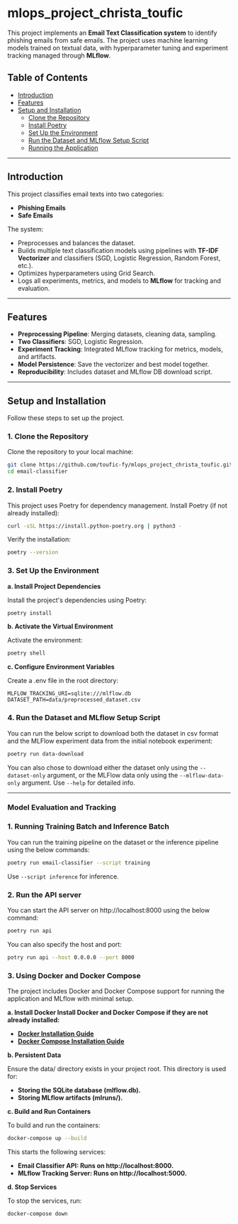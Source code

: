 # mlops_project_christa_toufic

This project implements an **Email Text Classification system** to identify phishing emails from safe emails. The project uses machine learning models trained on textual data, with hyperparameter tuning and experiment tracking managed through **MLflow**.


## Table of Contents
- [Introduction](#introduction)
- [Features](#features)
- [Setup and Installation](#setup-and-installation)
  - [Clone the Repository](#clone-the-repository)
  - [Install Poetry](#install-poetry)
  - [Set Up the Environment](#set-up-the-environment)
  - [Run the Dataset and MLflow Setup Script](#run-the-dataset-and-mlflow-setup-script)
  - [Running the Application](#running-the-application)
  <!-- - [Model Evaluation and Tracking](#model-evaluation-and-tracking)
  - [Testing](#testing)
  - [Contributing](#contributing)
  - [License](#license) -->

---
## Introduction

This project classifies email texts into two categories:
- **Phishing Emails**
- **Safe Emails**

The system:
- Preprocesses and balances the dataset.
- Builds multiple text classification models using pipelines with **TF-IDF Vectorizer** and classifiers (SGD, Logistic Regression, Random Forest, etc.).
- Optimizes hyperparameters using Grid Search.
- Logs all experiments, metrics, and models to **MLflow** for tracking and evaluation.

---

## Features
- **Preprocessing Pipeline**: Merging datasets, cleaning data, sampling.
- **Two Classifiers**: SGD, Logistic Regression.
- **Experiment Tracking**: Integrated MLflow tracking for metrics, models, and artifacts.
- **Model Persistence**: Save the vectorizer and best model together.
- **Reproducibility**: Includes dataset and MLflow DB download script.

---

## Setup and Installation

Follow these steps to set up the project.

### 1. Clone the Repository
Clone the repository to your local machine:
```bash
git clone https://github.com/toufic-fy/mlops_project_christa_toufic.git
cd email-classifier
```

### 2. Install Poetry
This project uses Poetry for dependency management. Install Poetry (if not already installed):
```bash
curl -sSL https://install.python-poetry.org | python3 -
```
Verify the installation:
```bash
poetry --version
```
### 3. Set Up the Environment
**a. Install Project Dependencies**

Install the project's dependencies using Poetry:

```bash
poetry install
```
**b. Activate the Virtual Environment**

Activate the environment:

```bash
poetry shell
```
**c. Configure Environment Variables**

Create a .env file in the root directory:

```
MLFLOW_TRACKING_URI=sqlite:///mlflow.db
DATASET_PATH=data/preprocessed_dataset.csv
```
### 4. Run the Dataset and MLflow Setup Script
You can run the below script to download both the dataset in csv format and the MLFlow experiment data from the initial notebook experiment:
```bash
poetry run data-download
```
You can also chose to download either the dataset only using the `--dataset-only` argument, or the MLFlow data only using the `--mlflow-data-only` argument. 
Use `--help` for detailed info.

---

### Model Evaluation and Tracking

### 1. Running Training Batch and Inference Batch

You can run the training pipeline on the dataset or the inference pipeline using the below commands:
```bash
poetry run email-classifier --script training
```
Use `--script inference` for inference.

### 2. Run the API server

You can start the API server on http://localhost:8000 using the below command:

```bash
poetry run api
```
You can also specify the host and port:

```bash
potry run api --host 0.0.0.0 --port 8000
```


### 3. Using Docker and Docker Compose

The project includes Docker and Docker Compose support for running the application and MLflow with minimal setup.

**a. Install Docker Install Docker and Docker Compose if they are not already installed:**

- **[Docker Installation Guide](https://docs.docker.com/engine/install/)**
- **[Docker Compose Installation Guide](https://docs.docker.com/compose/install/)**

**b. Persistent Data**

Ensure the data/ directory exists in your project root. This directory is used for:

- **Storing the SQLite database (mlflow.db).**
- **Storing MLflow artifacts (mlruns/).**

**c. Build and Run Containers**

To build and run the containers:
```bash
docker-compose up --build
```

This starts the following services:

- **Email Classifier API: Runs on http://localhost:8000.**
- **MLflow Tracking Server: Runs on http://localhost:5000.**

**d. Stop Services**

To stop the services, run:
```bash
docker-compose down
```
